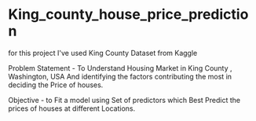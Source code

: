 # King_county_house_price_prediction

for this project I've used King County Dataset from Kaggle

Problem Statement - To Understand Housing Market in King County , Washington, USA And identifying the factors contributing the most in deciding the Price of houses.

Objective - to Fit a model using Set of predictors which  Best Predict the prices of houses at different Locations.
